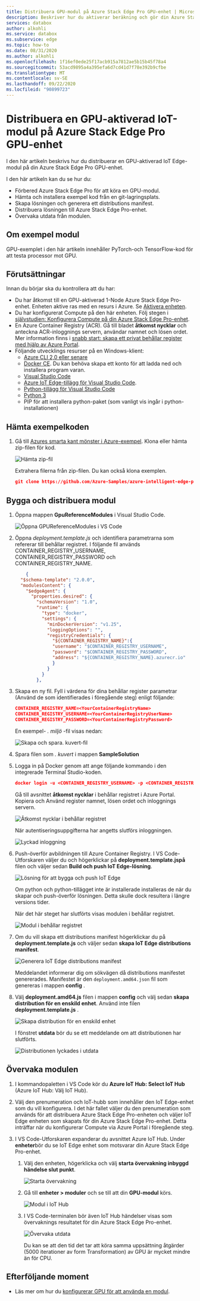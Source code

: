 ```yaml
---
title: Distribuera GPU-modul på Azure Stack Edge Pro GPU-enhet | Microsoft Docs
description: Beskriver hur du aktiverar beräkning och gör din Azure Stack Edge Pro-enhet Compute-Ready via det lokala användar gränssnittet.
services: databox
author: alkohli
ms.service: databox
ms.subservice: edge
ms.topic: how-to
ms.date: 08/31/2020
ms.author: alkohli
ms.openlocfilehash: 1f16ef0ede25f17acb915a7812ae5b15b45f78a4
ms.sourcegitcommit: 53acd9895a4a395efa6d7cd41d7f78e392b9cfbe
ms.translationtype: MT
ms.contentlocale: sv-SE
ms.lasthandoff: 09/22/2020
ms.locfileid: "90899723"
---
```

# <a name="deploy-a-gpu-enabled-iot-module-on-azure-stack-edge-pro-gpu-device"></a>Distribuera en GPU-aktiverad IoT-modul på Azure Stack Edge Pro GPU-enhet

I den här artikeln beskrivs hur du distribuerar en GPU-aktiverad IoT Edge-modul på din Azure Stack Edge Pro GPU-enhet. 

I den här artikeln kan du se hur du:
  - Förbered Azure Stack Edge Pro för att köra en GPU-modul.
  - Hämta och installera exempel kod från en git-lagringsplats.
  - Skapa lösningen och generera ett distributions manifest.
  - Distribuera lösningen till Azure Stack Edge Pro-enhet.
  - Övervaka utdata från modulen.


## <a name="about-sample-module"></a>Om exempel modul

GPU-exemplet i den här artikeln innehåller PyTorch-och TensorFlow-kod för att testa processor mot GPU.

## <a name="prerequisites"></a>Förutsättningar

Innan du börjar ska du kontrollera att du har:

- Du har åtkomst till en GPU-aktiverad 1-Node Azure Stack Edge Pro-enhet. Enheten aktive ras med en resurs i Azure. Se [Aktivera enheten](azure-stack-edge-gpu-deploy-activate.md).
- Du har konfigurerat Compute på den här enheten. Följ stegen i [självstudien: Konfigurera Compute på din Azure Stack Edge Pro-enhet](azure-stack-edge-gpu-deploy-configure-compute.md).
- En Azure Container Registry (ACR). Gå till bladet **åtkomst nycklar** och anteckna ACR-inloggnings servern, användar namnet och lösen ordet. Mer information finns i [snabb start: skapa ett privat behållar register med hjälp av Azure Portal](../container-registry/container-registry-get-started-portal.md#create-a-container-registry).
- Följande utvecklings resurser på en Windows-klient:
    - [Azure CLI 2,0 eller senare](https://aka.ms/installazurecliwindows)
    - [Docker CE](https://store.docker.com/editions/community/docker-ce-desktop-windows). Du kan behöva skapa ett konto för att ladda ned och installera program varan.
    - [Visual Studio Code](https://code.visualstudio.com/)  
    - [Azure IoT Edge-tillägg för Visual Studio Code](https://marketplace.visualstudio.com/items?itemName=vsciot-vscode.azure-iot-edge).    
    - [Python-tillägg för Visual Studio Code](https://marketplace.visualstudio.com/items?itemName=ms-python.python)    
    - [Python 3](https://www.python.org/)    
    - PIP för att installera python-paket (som vanligt vis ingår i python-installationen)

## <a name="get-the-sample-code"></a>Hämta exempelkoden

1. Gå till [Azures smarta kant mönster i Azure-exempel](https://github.com/azure-samples/azure-intelligent-edge-patterns). Klona eller hämta zip-filen för kod. 

    ![Hämta zip-fil](media/azure-stack-edge-gpu-deploy-sample-module/download-zip-file-1.png)

    Extrahera filerna från zip-filen. Du kan också klona exemplen.

    ```json
    git clone https://github.com/Azure-Samples/azure-intelligent-edge-patterns.git
    ```

## <a name="build-and-deploy-module"></a>Bygga och distribuera modul

1. Öppna mappen **GpuReferenceModules** i Visual Studio Code.

    ![Öppna GPUReferenceModules i VS Code](media/azure-stack-edge-gpu-deploy-sample-module/open-folder-gpu-sample-1.png)

2. Öppna *deployment.template.js* och identifiera parametrarna som refererar till behållar registret. I följande fil används CONTAINER_REGISTRY_USERNAME, CONTAINER_REGISTRY_PASSWORD och CONTAINER_REGISTRY_NAME.

    ```json
        {
      "$schema-template": "2.0.0",
      "modulesContent": {
        "$edgeAgent": {
          "properties.desired": {
            "schemaVersion": "1.0",
            "runtime": {
              "type": "docker",
              "settings": {
                "minDockerVersion": "v1.25",
                "loggingOptions": "",
                "registryCredentials": {
                  "${CONTAINER_REGISTRY_NAME}":{
                  "username": "$CONTAINER_REGISTRY_USERNAME",
                  "password": "$CONTAINER_REGISTRY_PASSWORD",
                  "address": "${CONTAINER_REGISTRY_NAME}.azurecr.io"
                  }
                }
              }
            },
    ```
3. Skapa en ny fil. Fyll i värdena för dina behållar register parametrar (Använd de som identifierades i föregående steg) enligt följande: 

    ```json
    CONTAINER_REGISTRY_NAME=<YourContainerRegistryName>
    CONTAINER_REGISTRY_USERNAME=<YourContainerRegistryUserName>
    CONTAINER_REGISTRY_PASSWORD=<YourContainerRegistryPassword>
    ```
    En exempel- *. miljö* -fil visas nedan:
    
    ![Skapa och spara. kuvert-fil](media/azure-stack-edge-gpu-deploy-sample-module/create-save-env-file-1.png)

4. Spara filen som *. kuvert* i mappen **SampleSolution**

5. Logga in på Docker genom att ange följande kommando i den integrerade Terminal Studio-koden. 

    ```json
    docker login -u <CONTAINER_REGISTRY_USERNAME> -p <CONTAINER_REGISTRY_PASSWORD> <CONTAINER_REGISTRY_NAME>
    ```
    Gå till avsnittet **åtkomst nycklar** i behållar registret i Azure Portal. Kopiera och Använd register namnet, lösen ordet och inloggnings servern.

    ![Åtkomst nycklar i behållar registret](media/azure-stack-edge-gpu-deploy-sample-module/container-registry-access-keys-1.png)

    När autentiseringsuppgifterna har angetts slutförs inloggningen.

    ![Lyckad inloggning](media/azure-stack-edge-gpu-deploy-sample-module/successful-sign-in-1.png)

6. Push-överför avbildningen till Azure Container Registry. I VS Code-Utforskaren väljer du och högerklickar på **deployment.template.jspå** filen och väljer sedan **Build och push IoT Edge-lösning**. 

    ![Lösning för att bygga och push IoT Edge](media/azure-stack-edge-gpu-deploy-sample-module/build-push-iot-edge-solution-1.png)   

    Om python och python-tillägget inte är installerade installeras de när du skapar och push-överför lösningen. Detta skulle dock resultera i längre versions tider. 

    När det här steget har slutförts visas modulen i behållar registret.

    ![Modul i behållar registret](media/azure-stack-edge-gpu-deploy-sample-module/module-container-registry-1.png)    


7. Om du vill skapa ett distributions manifest högerklickar du på **deployment.template.js** och väljer sedan **skapa IoT Edge distributions manifest**. 

    ![Generera IoT Edge distributions manifest](media/azure-stack-edge-gpu-deploy-sample-module/generate-iot-edge-deployment-manifest-1.png)  

    Meddelandet informerar dig om sökvägen då distributions manifestet genererades. Manifestet är den `deployment.amd64.json` fil som genereras i mappen **config** . 

8. Välj **deployment.amd64.js** filen i mappen **config** och välj sedan **skapa distribution för en enskild enhet**. Använd inte filen **deployment.template.js** . 

    ![Skapa distribution för en enskild enhet](media/azure-stack-edge-gpu-deploy-sample-module/create-deployment-single-device-1.png)  

    I fönstret **utdata** bör du se ett meddelande om att distributionen har slutförts.

    ![Distributionen lyckades i utdata](media/azure-stack-edge-gpu-deploy-sample-module/deployment-succeeded-output-1.png) 

## <a name="monitor-the-module"></a>Övervaka modulen  

1. I kommandopaletten i VS Code kör du **Azure IoT Hub: Select IoT Hub** (Azure IoT Hub: Välj IoT Hub).

2. Välj den prenumeration och IoT-hubb som innehåller den IoT Edge-enhet som du vill konfigurera. I det här fallet väljer du den prenumeration som används för att distribuera Azure Stack Edge Pro-enheten och väljer IoT Edge enheten som skapats för din Azure Stack Edge Pro-enhet. Detta inträffar när du konfigurerar Compute via Azure Portal i föregående steg.

3. I VS Code-Utforskaren expanderar du avsnittet Azure IoT Hub. Under **enheter**bör du se IoT Edge enhet som motsvarar din Azure Stack Edge Pro-enhet. 

    1. Välj den enheten, högerklicka och välj **starta övervakning inbyggd händelse slut punkt**.
  
        ![Starta övervakning](media/azure-stack-edge-gpu-deploy-sample-module/monitor-builtin-event-endpoint-1.png)  

    2. Gå till **enheter > moduler** och se till att din **GPU-modul** körs.

        ![Modul i IoT Hub](media/azure-stack-edge-gpu-deploy-sample-module/module-iot-hub-1.png)  

    3. I VS Code-terminalen bör även IoT Hub händelser visas som övervaknings resultatet för din Azure Stack Edge Pro-enhet.

        ![Övervaka utdata](media/azure-stack-edge-gpu-deploy-sample-module/monitor-events-output-1.png) 

        Du kan se att den tid det tar att köra samma uppsättning åtgärder (5000 iterationer av form Transformation) av GPU är mycket mindre än för CPU.

## <a name="next-steps"></a>Efterföljande moment

- Läs mer om hur du [konfigurerar GPU för att använda en modul](azure-stack-edge-j-series-configure-gpu-modules.md).
